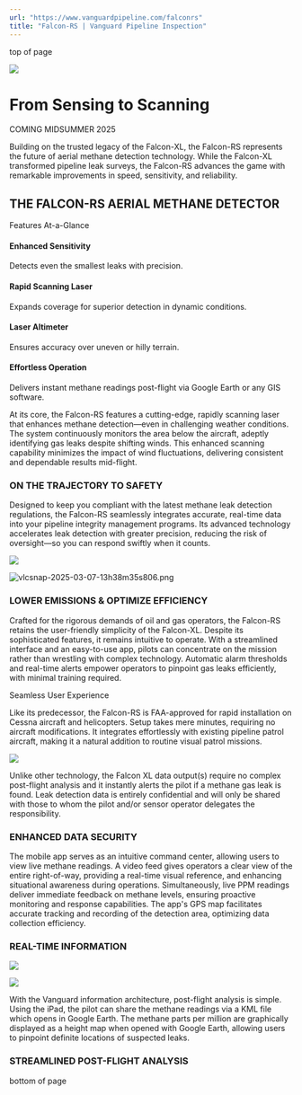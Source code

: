 ```yaml
---
url: "https://www.vanguardpipeline.com/falconrs"
title: "Falcon-RS | Vanguard Pipeline Inspection"
---
```


top of page

![](https://static.wixstatic.com/media/c2eaa3_45b64fa966804441945ca6acbcb40127f000.jpg/v1/fill/w_1916,h_645,al_c,q_85,usm_0.33_1.00_0.00,enc_avif,quality_auto/c2eaa3_45b64fa966804441945ca6acbcb40127f000.jpg)

# From Sensing to Scanning

COMING MIDSUMMER 2025

Building on the trusted legacy of the Falcon-XL, the Falcon-RS represents the future of aerial methane detection technology. While the Falcon-XL transformed pipeline leak surveys, the Falcon-RS advances the game with remarkable improvements in speed, sensitivity, and reliability.

## THE FALCON-RS AERIAL METHANE DETECTOR

Features At-a-Glance

#### Enhanced Sensitivity

Detects even the smallest leaks with precision.

#### Rapid Scanning Laser

Expands coverage for superior detection in dynamic conditions.

#### Laser Altimeter

Ensures accuracy over uneven or hilly terrain.

#### Effortless Operation

Delivers instant methane readings post-flight via Google Earth or any GIS software.

At its core, the Falcon-RS features a cutting-edge, rapidly scanning laser that enhances methane detection—even in challenging weather conditions. The system continuously monitors the area below the aircraft, adeptly identifying gas leaks despite shifting winds. This enhanced scanning capability minimizes the impact of wind fluctuations, delivering consistent and dependable results mid-flight.

### ON THE TRAJECTORY TO SAFETY

Designed to keep you compliant with the latest methane leak detection regulations, the Falcon-RS seamlessly integrates accurate, real-time data into your pipeline integrity management programs. Its advanced technology accelerates leak detection with greater precision, reducing the risk of oversight—so you can respond swiftly when it counts.

![](https://static.wixstatic.com/media/c2eaa3_998e0b4c09f4495693ef2a3e4cbf32e4~mv2.jpg/v1/fill/w_147,h_110,al_c,q_80,usm_0.66_1.00_0.01,blur_2,enc_avif,quality_auto/IMG_5921.jpg)

![vlcsnap-2025-03-07-13h38m35s806.png](https://static.wixstatic.com/media/c2eaa3_fc5a3486aca34a9981aa3e0a7d6b1c70~mv2.png/v1/fill/w_49,h_16,al_c,q_85,usm_0.66_1.00_0.01,blur_2,enc_avif,quality_auto/vlcsnap-2025-03-07-13h38m35s806.png)

### LOWER EMISSIONS & OPTIMIZE EFFICIENCY

Crafted for the rigorous demands of oil and gas operators, the Falcon-RS retains the user-friendly simplicity of the Falcon-XL. Despite its sophisticated features, it remains intuitive to operate. With a streamlined interface and an easy-to-use app, pilots can concentrate on the mission rather than wrestling with complex technology. Automatic alarm thresholds and real-time alerts empower operators to pinpoint gas leaks efficiently, with minimal training required.

Seamless User Experience

Like its predecessor, the Falcon-RS is FAA-approved for rapid installation on Cessna aircraft and helicopters. Setup takes mere minutes, requiring no aircraft modifications. It integrates effortlessly with existing pipeline patrol aircraft, making it a natural addition to routine visual patrol missions.

![](https://static.wixstatic.com/media/c2eaa3_fb113d47416c43228093dee2bd72eeae~mv2.jpeg/v1/fill/w_147,h_98,al_c,q_80,usm_0.66_1.00_0.01,blur_2,enc_avif,quality_auto/AdobeStock_598163928.jpeg)

Unlike other technology, the Falcon XL data output(s) require no complex post-flight analysis and it instantly alerts the pilot if a methane gas leak is found. Leak detection data is entirely confidential and will only be shared with those to whom the pilot and/or sensor operator delegates the responsibility.

### ENHANCED DATA SECURITY

The mobile app serves as an intuitive command center, allowing users to view live methane readings. A video feed gives operators a clear view of the entire right-of-way, providing a real-time visual reference, and enhancing situational awareness during operations. Simultaneously, live PPM readings deliver immediate feedback on methane levels, ensuring proactive monitoring and response capabilities. The app's GPS map facilitates accurate tracking and recording of the detection area, optimizing data collection efficiency.

### REAL-TIME INFORMATION

![](https://static.wixstatic.com/media/c2eaa3_4401a557a3164dc199bc4a4f15852421~mv2.jpg/v1/fill/w_147,h_110,al_c,q_80,usm_0.66_1.00_0.01,blur_2,enc_avif,quality_auto/IMG_1447.jpg)

![](https://static.wixstatic.com/media/c2eaa3_0a42a26f7cae49fb9f079ee941b6d4ad~mv2.png/v1/fill/w_49,h_29,al_c,q_85,usm_0.66_1.00_0.01,blur_2,enc_avif,quality_auto/google%20earth%20kml.png)

With the Vanguard information architecture, post-flight analysis is simple. Using the iPad, the pilot can share the methane readings via a KML file which opens in Google Earth. The methane parts per million are graphically displayed as a height map when opened with Google Earth, allowing users to pinpoint definite locations of suspected leaks.

### STREAMLINED POST-FLIGHT ANALYSIS

bottom of page